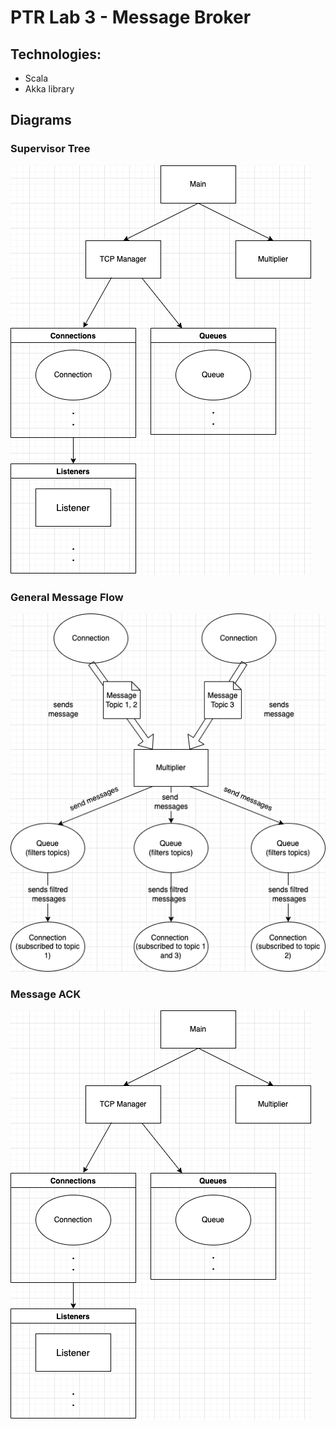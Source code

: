 # PTR Lab 3 - Message Broker

## Technologies:
- Scala
- Akka library

## Diagrams

### Supervisor Tree
![supervisor-tree](docs/images/SupervisorTree.png)

### General Message Flow
![general-MF](docs/images/GeneralMessageFlow.png)

### Message ACK
![message-ack](docs/images/SupervisorTree.png)